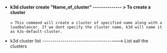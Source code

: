 - #### k3d cluster create "Name_of_cluster"  -------------- > To create a cluster

      = This command will create a cluster of specified name along with a loadbalancer. If we dont specify the cluster name, k3d will name it as k3s-default-cluster.

- k3d cluster list -------------------------------------> List aall the clusters
